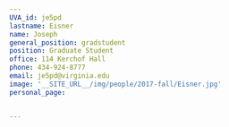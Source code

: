 ```yaml
---
UVA_id: je5pd
lastname: Eisner
name: Joseph
general_position: gradstudent
position: Graduate Student
office: 114 Kerchof Hall
phone: 434-924-8777
email: je5pd@virginia.edu
image: '__SITE_URL__/img/people/2017-fall/Eisner.jpg'
personal_page:


---
```

